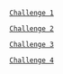 [`Challenge 1`](https://arsam-03.github.io/Lab-2/c1.html)

[`Challenge 2`](https://arsam-03.github.io/Lab-2/c2/1.html)

[`Challenge 3`](https://arsam-03.github.io/Lab-2/c4.html)

[`Challenge 4`](https://arsam-03.github.io/Lab-2/c4.html)
